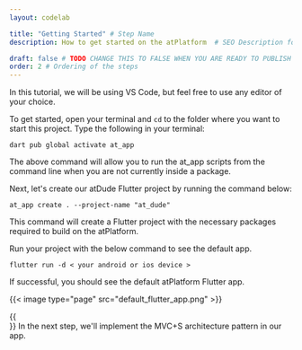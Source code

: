 ```yaml
---
layout: codelab

title: "Getting Started" # Step Name
description: How to get started on the atPlatform  # SEO Description for this step Documentation

draft: false # TODO CHANGE THIS TO FALSE WHEN YOU ARE READY TO PUBLISH THE PAGE
order: 2 # Ordering of the steps
---
```


In this tutorial, we will be using VS Code, but feel free to use any editor of your choice.

To get started, open your terminal and `cd` to the folder where you want to start this project. Type the following in your terminal:


```
dart pub global activate at_app
```
The above command will allow you to run the at_app scripts from the command line when you are not currently inside a package.

Next, let's create our atDude Flutter project by running the command below:

```
at_app create . --project-name "at_dude"
```
This command will create a Flutter project with the necessary packages required to build on the atPlatform.

Run your project with the below command to see the default app.

```
flutter run -d < your android or ios device >
```

If successful, you should see the default atPlatform Flutter app.

{{< image type="page" src="default_flutter_app.png" >}}

{{<br>}}
In the next step, we'll implement the MVC+S architecture pattern in our app.